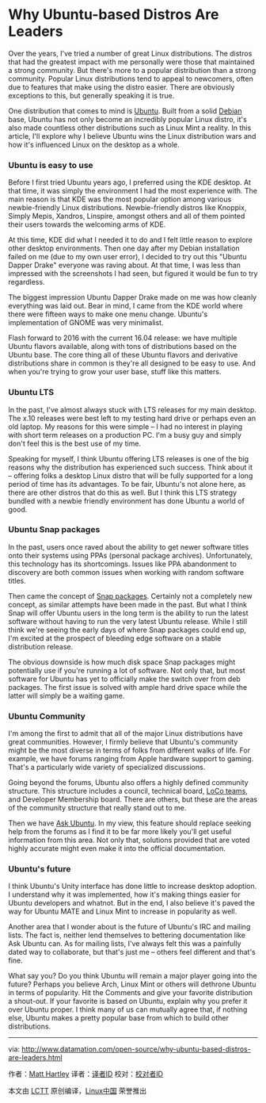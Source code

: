 Why Ubuntu-based Distros Are Leaders
=========================================

Over the years, I've tried a number of great Linux distributions. The distros that had the greatest impact with me personally were those that maintained a strong community. But there's more to a popular distribution than a strong community. Popular Linux distributions tend to appeal to newcomers, often due to features that make using the distro easier. There are obviously exceptions to this, but generally speaking it is true.

One distribution that comes to mind is [Ubuntu][1]. Built from a solid [Debian][2] base, Ubuntu has not only become an incredibly popular Linux distro, it's also made countless other distributions such as Linux Mint a reality. In this article, I'll explore why I believe Ubuntu wins the Linux distribution wars and how it's influenced Linux on the desktop as a whole.

### Ubuntu is easy to use

Before I first tried Ubuntu years ago, I preferred using the KDE desktop. At that time, it was simply the environment I had the most experience with. The main reason is that KDE was the most popular option among various newbie-friendly Linux distributions. Newbie-friendly distros like Knoppix, Simply Mepis, Xandros, Linspire, amongst others and all of them pointed their users towards the welcoming arms of KDE.

At this time, KDE did what I needed it to do and I felt little reason to explore other desktop environments. Then one day after my Debian installation failed on me (due to my own user error), I decided to try out this "Ubuntu Dapper Drake" everyone was raving about. At that time, I was less than impressed with the screenshots I had seen, but figured it would be fun to try regardless.

The biggest impression Ubuntu Dapper Drake made on me was how cleanly everything was laid out. Bear in mind, I came from the KDE world where there were fifteen ways to make one menu change. Ubuntu's implementation of GNOME was very minimalist.

Flash forward to 2016 with the current 16.04 release: we have multiple Ubuntu flavors available, along with tons of distributions based on the Ubuntu base. The core thing all of these Ubuntu flavors and derivative distributions share in common is they're all designed to be easy to use. And when you're trying to grow your user base, stuff like this matters.

### Ubuntu LTS

In the past, I've almost always stuck with LTS releases for my main desktop. The x.10 releases were best left to my testing hard drive or perhaps even an old laptop. My reasons for this were simple – I had no interest in playing with short term releases on a production PC. I'm a busy guy and simply don't feel this is the best use of my time.

Speaking for myself, I think Ubuntu offering LTS releases is one of the big reasons why the distribution has experienced such success. Think about it – offering folks a desktop Linux distro that will be fully supported for a long period of time has its advantages. To be fair, Ubuntu's not alone here, as there are other distros that do this as well. But I think this LTS strategy bundled with a newbie friendly environment has done Ubuntu a world of good.

### Ubuntu Snap packages

In the past, users once raved about the ability to get newer software titles onto their systems using PPAs (personal package archives). Unfortunately, this technology has its shortcomings. Issues like PPA abandonment to discovery are both common issues when working with random software titles.

Then came the concept of [Snap packages][3]. Certainly not a completely new concept, as similar attempts have been made in the past. But what I think Snap will offer Ubuntu users in the long term is the ability to run the latest software without having to run the very latest Ubuntu release. While I still think we're seeing the early days of where Snap packages could end up, I'm excited at the prospect of bleeding edge software on a stable distribution release.

The obvious downside is how much disk space Snap packages might potentially use if you're running a lot of software. Not only that, but most software for Ubuntu has yet to officially make the switch over from deb packages. The first issue is solved with ample hard drive space while the latter will simply be a waiting game.

### Ubuntu Community

I'm among the first to admit that all of the major Linux distributions have great communities. However, I firmly believe that Ubuntu's community might be the most diverse in terms of folks from different walks of life. For example, we have forums ranging from Apple hardware support to gaming. That's a particularly wide variety of specialized discussions.

Going beyond the forums, Ubuntu also offers a highly defined community structure. This structure includes a council, technical board, [LoCo teams][4], and Developer Membership board. There are others, but these are the areas of the community structure that really stand out to me.

Then we have [Ask Ubuntu][5]. In my view, this feature should replace seeking help from the forums as I find it to be far more likely you'll get useful information from this area. Not only that, solutions provided that are voted highly accurate might even make it into the official documentation.

### Ubuntu's future

I think Ubuntu's Unity interface has done little to increase desktop adoption. I understand why it was implemented, how it's making things easier for Ubuntu developers and whatnot. But in the end, I also believe it's paved the way for Ubuntu MATE and Linux Mint to increase in popularity as well.

Another area that I wonder about is the future of Ubuntu's IRC and mailing lists. The fact is, neither lend themselves to bettering documentation like Ask Ubuntu can. As for mailing lists, I've always felt this was a painfully dated way to collaborate, but that's just me – others feel different and that's fine.

What say you? Do you think Ubuntu will remain a major player going into the future? Perhaps you believe Arch, Linux Mint or others will dethrone Ubuntu in terms of popularity. Hit the Comments and give your favorite distribution a shout-out. If your favorite is based on Ubuntu, explain why you prefer it over Ubuntu proper. I think many of us can mutually agree that, if nothing else, Ubuntu makes a pretty popular base from which to build other distributions.

--------------------------------------------------------------------------------

via: http://www.datamation.com/open-source/why-ubuntu-based-distros-are-leaders.html

作者：[Matt Hartley][a]
译者：[译者ID](https://github.com/译者ID)
校对：[校对者ID](https://github.com/校对者ID)

本文由 [LCTT](https://github.com/LCTT/TranslateProject) 原创编译，[Linux中国](https://linux.cn/) 荣誉推出

[a]: http://www.datamation.com/author/Matt-Hartley-3080.html
[1]: http://www.ubuntu.com/
[2]: https://www.debian.org/
[3]: http://www.datamation.com/open-source/ubuntu-snap-packages-the-good-the-bad-the-ugly.html
[4]: http://loco.ubuntu.com/
[5]: http://askubuntu.com/
